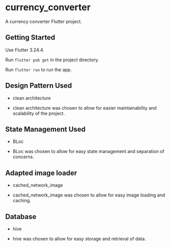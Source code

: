 # currency_converter

A currency converter Flutter project.

## Getting Started

Use Flutter 3.24.4. 

Run `flutter pub get` in the project directory.

Run `flutter run` to run the app.

## Design Pattern Used

- clean architecture

- clean architecture was chosen to allow for easier maintainability and scalability of the project.

## State Management Used

- BLoc

- BLoc was chosen to allow for easy state management and separation of concerns.

## Adapted image loader

- cached_network_image

- cached_network_image was chosen to allow for easy image loading and caching.

## Database

- hive

- hive was chosen to allow for easy storage and retrieval of data.
